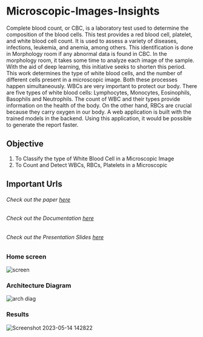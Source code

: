 # Microscopic-Images-Insights

Complete blood count, or CBC, is a laboratory test used to determine the composition of the blood cells. This test provides a red blood cell, platelet, and white blood cell count. It is used to assess a variety of diseases, infections, leukemia, and anemia, among others. This identification is done in Morphology room if any abnormal data is found in CBC. In the morphology room, it takes some time to analyze each image of the sample. With the aid of deep learning, this initiative seeks to shorten this period. This work determines the type of white blood cells, and the number of different cells present in a microscopic image. Both these processes happen simultaneously. WBCs are very important to protect our body. There are five types of white blood cells: Lymphocytes, Monocytes, Eosinophils, Basophils and Neutrophils. The count of WBC and their types provide information on the health of the body. On the other hand, RBCs are crucial because they carry oxygen in our body. A web application is built with the trained models in the backend. Using this application, it would be possible to generate the report faster.


## Objective

1. To Classify the type of White Blood Cell in a Microscopic Image
2. To Count and Detect WBCs, RBCs, Platelets in a Microscopic


## Important Urls

###### Check out the paper [here](https://drive.google.com/file/d/1q7F7yJsN4X1ApyHEMW2ZG2uPCq0L9Uu0/view)

###### Check out the Documentation [here](https://docs.google.com/document/d/1ZRJGAcB0T5WsoCLkN_bZp0Pq4MRrPjJyFwJB9ERvuug/edit)

###### Check out the Presentation Slides [here](https://docs.google.com/presentation/d/1dIPWzlUFSkvw3l-gwk53rFemBLb7L2g9ylPJvaW_PyY/edit#slide=id.gd9c453428_0_16)



### Home screen
![screen](https://github.com/bhanuteja2001/Microscopic-Images-Insights/assets/44323155/929c7904-17ba-41ab-96ec-9bcae67b0c02)

### Architecture Diagram
![arch diag](https://github.com/bhanuteja2001/Microscopic-Images-Insights/assets/44323155/18e19047-60e6-46de-88a5-d010810180b8)

### Results
![Screenshot 2023-05-14 142822](https://github.com/bhanuteja2001/Microscopic-Images-Insights/assets/44323155/75acc660-bdb9-4ffb-9016-ec180d25c89e)


